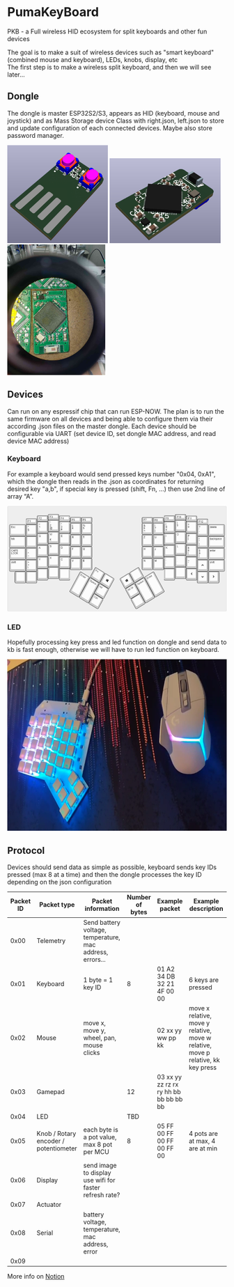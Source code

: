 # PumaKeyBoard
PKB - a Full wireless HID ecosystem for split keyboards and other fun devices

The goal is to make a suit of wireless devices such as "smart keyboard" (combined mouse and keyboard), LEDs, knobs, display, etc  
The first step is to make a wireless split keyboard, and then we will see later...

## Dongle
The dongle is master ESP32S2/S3, appears as HID (keyboard, mouse and joystick) and as Mass Storage device Class with right.json, left.json to store and update configuration of each connected devices.
Maybe also store password manager.  

<img src="/Documentation/Images/Dongle_HW00_recto.jpg" width="231" height="225">
<img src="/Documentation/Images/Dongle_HW00_verso.jpg" width="255" height="195">
<img src="/Documentation/Images/Dongle_HW00_PCB_bottom.jpg" width="225" height="300">

## Devices
Can run on any espressif chip that can run ESP-NOW.
The plan is to run the same firmware on all devices and being able to configure them via their according .json files on the master dongle. 
Each device should be configurable via UART (set device ID, set dongle MAC address, and read device MAC address)

### Keyboard
For example a keyboard would send pressed keys number "0x04, 0xA1", which the dongle then reads in the .json as coordinates for returning desired key "a,b", if special key is pressed (shift, Fn, …) then use 2nd line of array “A”.  

<img src="/Layout/keyboard-layout.jpg" width="536" height="242">

### LED
Hopefully processing key press and led function on dongle and send data to kb is fast enough, otherwise we will have to run led function on keyboard.  

<img src="/Documentation/Images/PKB_HW00_pulsar.png" width="700" height="394">

## Protocol
Devices should send data as simple as possible, keyboard sends key IDs pressed (max 8 at a time) and then the dongle processes the key ID depending on the json configuration

| Packet ID | Packet type | Packet information | Number of bytes | Example packet | Example description |
| --------- | ----------- | ------------------ | --------------- | -------------- | ------------------- |
| 0x00 | Telemetry | Send battery voltage, temperature, mac address, errors... |  |  |  |
| 0x01 | Keyboard | 1 byte = 1 key ID | 8 | 01 A2 34 DB 32 21 4F 00 00 | 6 keys are pressed |
| 0x02 | Mouse | move x, move y, wheel, pan, mouse clicks |  | 02 xx yy ww pp kk |move x relative, move y relative, move w relative, move p relative, kk key press|
| 0x03 | Gamepad |  | 12 | 03 xx yy zz rz rx ry hh bb bb bb bb bb |  |
| 0x04 | LED |  | TBD |  |  |
| 0x05 | Knob / Rotary encoder / potentiometer | each byte is a pot value, max 8 pot per MCU | 8 | 05 FF 00 FF 00 FF 00 FF 00 | 4 pots are at max, 4 are at min |
| 0x06 | Display | send image to display use wifi for faster refresh rate? |  |  |  |
| 0x07 | Actuator |  |  |  |  |
| 0x08 | Serial | battery voltage, temperature, mac address, error |  |  |  |
| 0x09 |  |  |  |  |  |

More info on [Notion](https://swamp-zydeco-907.notion.site/PumaKeyBoard-b41d42fec8c74b02bc73637fae3648d7)
